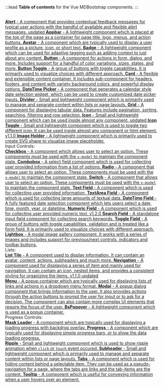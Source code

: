 :::lead
**Table of contents** for the Vue MDBootstrap components.
:::

<br>
<div class="list-group">
  <a href="#/components/alert" class="list-group-item list-group-item-action">
    <b>Alert</b> - A component that provides contextual feedback messages for typical user actions with 
    the handful of available and flexible alert messages. <bs-badge color="warning">updated</bs-badge>
  </a>
  <a href="#/components/appbar" class="list-group-item list-group-item-action">
    <b>Appbar</b> - A lightweight component which is placed at the top of the page as a container for page 
    title, logo, menus, and action buttons.
  </a>
  <a href="#/components/avatar" class="list-group-item list-group-item-action">
    <b>Avatar</b> - A component which are typically used to display a user profile as a picture, icon, 
    or short text. 
  </a>
  <a href="#/components/badge" class="list-group-item list-group-item-action">
    <b>Badge</b> - A lightweight component which can be used for adaptive tagging such as adding context 
    to just about any content.
  </a>
  <a href="#/components/button" class="list-group-item list-group-item-action">
    <b>Button</b> - A component for actions in form, dialog, and more. Includes support for a handful of 
    color variations, sizes, states, and more. 
  </a>
  <a href="#/components/button-toggle" class="list-group-item list-group-item-action">
    <b>Button Toggle</b> - A group of buttons with toggle capabilities. It is primarily used to visualize 
    choices with different approach.
  </a>
  <a href="#/components/card" class="list-group-item list-group-item-action">
    <b>Card</b> - A flexible and extensible content container. It includes sub-component for headers, 
    footers, and content with variety background colors, and powerful display options. 
  </a>
  <a href="#/components/datetime-picker" class="list-group-item list-group-item-action">
    <b>DateTime Picker</b> - A component that generates a calendar style date selection widget, which 
    can be used to create customized date picker inputs.
  </a>
  <a href="#/components/divider" class="list-group-item list-group-item-action">
    <b>Divider</b> - Small and lightweight component which is primarily used to manage and separate 
    content within lists or page layouts.
  </a>
  <a href="#/components/grid" class="list-group-item list-group-item-action">
    <b>Grid</b> - A component for displaying tabular data. Features include pagination, sorting, searching, 
    filtering and row selection.
  </a>
  <a href="#/components/icon" class="list-group-item list-group-item-action">
    <b>Icon</b> - Small and lightweight component which can be used inside almost any component.
    <bs-badge color="warning">updated</bs-badge>
  </a>
  <a href="#/components/icon-toggle" class="list-group-item list-group-item-action">
    <b>Icon Toggle</b> - Small and lightweight component which is used to toggle two different icon. It can be 
    used inside almost any component or html element. <bs-badge>v1.1.0</bs-badge>
  </a>
  <a href="#/components/image-holder" class="list-group-item list-group-item-action">
    <b>Image Holder</b> - A lightweight component which is primarily used to create SVG shape to visualize 
    image placeholder.
  </a>
  <div class="list-group-item">
    <div class="h5 mb-3">Input Controls:</div>
    <div class="list-group">
      <a href="#/components/input/checkbox" class="list-group-item list-group-item-action">
        <b>Checkbox</b> - A component which allows user to select an option. These components must be used 
        with the <code class="text-pink">v-model</code> to maintain the component state.
      </a>
      <a href="#/components/input/combobox" class="list-group-item list-group-item-action">
        <b>Combobox</b> - A select field component which is used for collecting user provided information 
        from a list of options.
      </a>
      <a href="#/components/input/radio" class="list-group-item list-group-item-action">
        <b>Radio</b> - A component that allows user to select an option. These components must be used 
        with the <code class="text-pink">v-model</code> to maintain the component state.
      </a>
      <a href="#/components/input/switch" class="list-group-item list-group-item-action">
        <b>Switch</b> - A component that allows user to select an option. These components must be used 
        with the <code class="text-pink">v-model</code> to maintain the component state.
      </a>
      <a href="#/components/input/text-field" class="list-group-item list-group-item-action">
        <b>Text Field</b> - A component which is used for collecting user provided information. 
      </a>
      <a href="#/components/input/text-area" class="list-group-item list-group-item-action">
        <b>TextArea Field</b> - A component which is used for collecting large amounts of textual data. 
      </a>
      <a href="#/components/input/datetime-field" class="list-group-item list-group-item-action">
        <b>DateTime Field</b> - A fully featured date selection component which lets users select a date, 
        time, month, year, or datetime. 
      </a>
      <a href="#/components/input/numeric-field" class="list-group-item list-group-item-action">
        <b>Numeric Field</b> - A component which is used for collecting user provided numeric text. 
        <bs-badge>v1.2.0</bs-badge>
      </a>
      <a href="#/components/input/search-field" class="list-group-item list-group-item-action">
        <b>Search Field</b> - A standalone input field component for collecting search 
        keywords.
      </a>
      <a href="#/components/input/toggle-field" class="list-group-item list-group-item-action">
        <b>Toggle Field</b> - A group of buttons with toggle capabilities, validation and is treated 
        like a form field. It is primarily used to visualize choices with different approach. 
      </a>
    </div>
  </div>
  <a href="#/components/lightbox" class="list-group-item list-group-item-action">
    <b>Lightbox</b> - A modal image gallery component. It works with a series of images and includes support 
    for previous/next controls, indicators and toolbar buttons.
  </a>
  <div class="list-group-item">
    <div class="h5 mb-3">Lists:</div>
    <div class="list-group">
      <a href="#/components/lists/tile" class="list-group-item list-group-item-action">
        <b>List Tile</b> - A component used to display information. It can contain an avatar, content, actions, 
        subheaders and much more. 
      </a>
      <a href="#/components/lists/navigation" class="list-group-item list-group-item-action">
        <b>Navigation</b> - A component used for displaying a series of item and mainly used for navigation. It 
        can contain an icon, nested items, and provides a consistent styling for organizing the items.
        <bs-badge>v1.1.0</bs-badge> <bs-badge color="warning">updated</bs-badge>
      </a>
    </div>
  </div>
  <a href="#/components/menu" class="list-group-item list-group-item-action">
    <b>Menu</b> - A popup container which are typically used for displaying lists of links and actions in 
    a dropdown menu format. 
  </a>
  <a href="#/components/modal" class="list-group-item list-group-item-action">
    <b>Modal</b> - A popup dialog component that brings information to the user. It also provides actions 
    through the action buttons to prompt the user for input or to ask for a decision. The component can 
    also contain more complex UI elements that require the focus of the user. 
  </a>
  <a href="#/components/popover" class="list-group-item list-group-item-action">
    <b>BsPopover</b> - A lightweight component which is used as a popup container. 
  </a>
  <div class="list-group-item">
    <div class="h5 mb-3">Progress Controls:</div>
    <div class="list-group">
      <a href="#/components/progress-control/mask-loader" class="list-group-item list-group-item-action">
        <b>Mask Loader</b> - A component which are typically used for displaying a loading progress 
        with backdrop overlay.
      </a>
      <a href="#/components/progress-control/progress" class="list-group-item list-group-item-action">
        <b>Progress</b> - A component which are typically used for displaying simple progress 
        bars, or to show the data loading progress. 
      </a>
    </div>
  </div>
  <a href="#/components/ripple" class="list-group-item list-group-item-action">
    <b>Ripple</b> - Small and lightweight component which is used to show ripple animation when 
    <code class="text-pink">click</code> or <code class="text-pink">touch</code> event occured. 
  </a>
  <a href="#/components/subheader" class="list-group-item list-group-item-action">
    <b>Subheader</b> - Small and lightweight component which is primarily used to manage and separate content 
    within lists or page layouts.
  </a>
  <a href="#/components/tabs" class="list-group-item list-group-item-action">
    <b>Tabs</b> - A component which is used for hiding content behind a selectable item. They can 
    be used as a pseudo-navigation for a page, where the tabs are links and the tab-items are the content.
  </a>
  <a href="#/components/tooltip" class="list-group-item list-group-item-action">
    <b>Tooltip</b> - A component which is useful for conveying information when a user hovers over 
    an element.
  </a>
</div>
